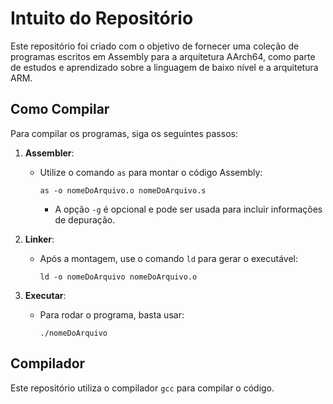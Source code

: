 # Intuito do Repositório

Este repositório foi criado com o objetivo de fornecer uma coleção de programas escritos em Assembly para a arquitetura AArch64, como parte de estudos e aprendizado sobre a linguagem de baixo nível e a arquitetura ARM.

## Como Compilar

Para compilar os programas, siga os seguintes passos:

1. **Assembler**: 
   - Utilize o comando `as` para montar o código Assembly:
     ```
     as -o nomeDoArquivo.o nomeDoArquivo.s
     ```
     - A opção `-g` é opcional e pode ser usada para incluir informações de depuração.

2. **Linker**:
   - Após a montagem, use o comando `ld` para gerar o executável:
     ```
     ld -o nomeDoArquivo nomeDoArquivo.o
     ```

3. **Executar**:
   - Para rodar o programa, basta usar:
     ```
     ./nomeDoArquivo
     ```

## Compilador

Este repositório utiliza o compilador `gcc` para compilar o código.
